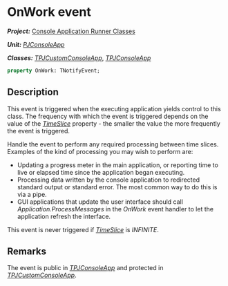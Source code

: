 # OnWork event

***Project:*** [Console Application Runner Classes](../API.md)

***Unit:*** [_PJConsoleApp_](./PJConsoleApp.md)

***Classes:*** [_TPJCustomConsoleApp_](./TPJCustomConsoleApp.md), [_TPJConsoleApp_](./TPJConsoleApp.md)

```pascal
property OnWork: TNotifyEvent;
```

## Description

This event is triggered when the executing application yields control to this class. The frequency with which the event is triggered depends on the value of the [_TimeSlice_](./TPJCustomConsoleApp-TimeSlice.md) property - the smaller the value the more frequently the event is triggered.

Handle the event to perform any required processing between time slices. Examples of the kind of processing you may wish to perform are:

* Updating a progress meter in the main application, or reporting time to live or elapsed time since the application began executing.
* Processing data written by the console application to redirected standard output or standard error. The most common way to do this is via a pipe.
* GUI applications that update the user interface should call _Application.ProcessMessages_ in the _OnWork_ event handler to let the application refresh the interface.

This event is never triggered if [_TimeSlice_](./TPJCustomConsoleApp-TimeSlice.md) is _INFINITE_.

## Remarks

The event is public in [_TPJConsoleApp_](./TPJConsoleApp.md) and protected in [_TPJCustomConsoleApp_](./TPJCustomConsoleApp.md).
